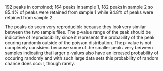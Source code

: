 192 peaks in combined; 164 peaks in sample 1, 182 peaks in sample 2 so 85.4% of peaks were retained from sample 1 while 94.8% of peaks were retained from sample 2

The peaks do seem very reproducible because they look very similar between the two sample files. The p-value range of the peak should be indicative of reproducibility since it represents the probability of the peak ocuring randomly outside of the poisson distribution. The p-value is not completely consistent because some of the smaller peaks very between samples indicating that larger p-values also have an icreased probability of occuring randomly and with such large data sets this probability of random chance does occur, though rarely.  
